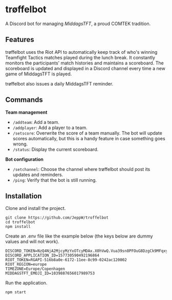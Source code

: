# trøffelbot
A Discord bot for managing *MiddagsTFT*, a proud COMTEK tradition.

## Features
trøffelbot uses the Riot API to automatically keep track of who's winning Teamfight Tactics matches played during the lunch break. It constantly monitors the participants' match histories and maintains a scoreboard. The scoreboard is updated and displayed in a Discord channel every time a new game of MiddagsTFT is played.

trøffelbot also issues a daily MiddagsTFT reminder.

## Commands
__Team management__
- `/addteam`: Add a team.
- `/addplayer`: Add a player to a team.
- `/setscore`: Overwrite the score of a team manually. The bot will update scores automatically, but this is a handy feature in case something goes wrong.
- `/status`: Display the current scoreboard.

__Bot configuration__
- `/setchannel`: Choose the channel where trøffelbot should post its updates and reminders.
- `/ping`: Verify that the bot is still running.

## Installation
Clone and install the project.
```
git clone https://github.com/JeppW/troffelbot
cd troffelbot
npm install
```

Create an .env file like the example below (the keys below are dummy values and will not work). 

```
DISCORD_TOKEN=NzQ4NjA2MjcyMzYxOTcyMDAx.X0hVwQ.Vua39sn8PFOuG8DzgCk9MFqxyz4
DISCORD_APPLICATION_ID=157730590492196864
RIOT_TOKEN=RGAPI-516b8a0e-6172-11ee-8c99-0242ac120002
RIOT_REGION=europe
TIMEZONE=Europe/Copenhagen
MIDDAGSTFT_EMOJI_ID=1039887656017989753
```

Run the application.
```
npm start
```